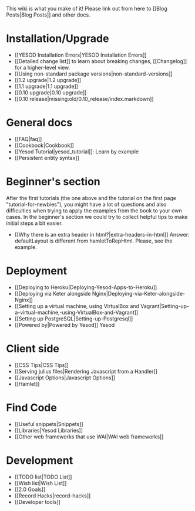 This wiki is what you make of it! Please link out from here to [[Blog Posts|Blog Posts]] and other docs.

# Installation/Upgrade
  * [[YESOD Installation Errors|YESOD Installation Errors]]
  * [[Detailed change list]] to learn about breaking changes, [[Changelog]] for a higher-level view.
  * [[Using non-standard package versions|non-standard-versions]]
  * [[1.2 upgrade|1.2 upgrade]]
  * [[1.1 upgrade|1.1 upgrade]]
  * [[0.10 upgrade|0.10 upgrade]]
  * [[0.10 release|missing:old/0.10_release/index.markdown]]


# General docs

  * [[FAQ|faq]]
  * [[Cookbook|Cookbook]]
  * [[Yesod Tutorial|yesod_tutorial]]: Learn by example
  * [[Persistent entity syntax]]

# Beginner's section

After the first tutorials (the one above and the tutorial on the first page "tutorial-for-newbies"), you might have a lot of questions and also difficulties when trying to apply the examples from the book to your own cases. In the beginner's section we could try to collect helpful tips to make initial steps a bit easier.
  * [[Why there is an extra header in html?|extra-headers-in-html]] Answer: defaultLayout is different from hamletToRepHtml. Please, see the example. 

# Deployment
  * [[Deploying to Heroku|Deploying-Yesod-Apps-to-Heroku]]
  * [[Deploying via Keter alongside Nginx|Deploying-via-Keter-alongside-Nginx]]
  * [[Setting up a virtual machine, using VirtualBox and Vagrant|Setting-up-a-virtual-machine,-using-VirtualBox-and-Vagrant]]
  * [[Setting up PostgreSQL|Setting-up-Postgresql]]
  * [[Powered by|Powered by Yesod]] Yesod

# Client side
  * [[CSS Tips|CSS Tips]]
  * [[Serving julius files|Rendering Javascript from a Handler]]
  * [[Javascript Options|Javascript Options]]
  * [[Hamlet]]


# Find Code
  * [[Useful snippets|Snippets]]
  * [[Libraries|Yesod Libraries]]
  * [[Other web frameworks that use WAI|WAI web frameworks]]

# Development

  * [[TODO list|TODO List]]
  * [[Wish list|Wish List]]
  * [[2.0 Goals]]
  * [[Record Hacks|record-hacks]]
  * [[Developer tools]]